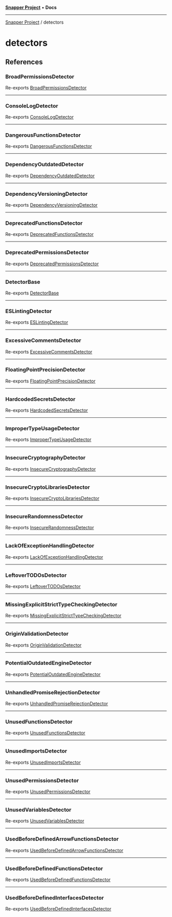 [**Snapper Project**](../README.md) • **Docs**

***

[Snapper Project](../README.md) / detectors

# detectors

## References

### BroadPermissionsDetector

Re-exports [BroadPermissionsDetector](BroadPermissions/classes/BroadPermissionsDetector.md)

***

### ConsoleLogDetector

Re-exports [ConsoleLogDetector](ConsoleLog/classes/ConsoleLogDetector.md)

***

### DangerousFunctionsDetector

Re-exports [DangerousFunctionsDetector](DangerousFunctions/classes/DangerousFunctionsDetector.md)

***

### DependencyOutdatedDetector

Re-exports [DependencyOutdatedDetector](DependencyOutdated/classes/DependencyOutdatedDetector.md)

***

### DependencyVersioningDetector

Re-exports [DependencyVersioningDetector](DependencyVersioning/classes/DependencyVersioningDetector.md)

***

### DeprecatedFunctionsDetector

Re-exports [DeprecatedFunctionsDetector](DeprecatedFunctions/classes/DeprecatedFunctionsDetector.md)

***

### DeprecatedPermissionsDetector

Re-exports [DeprecatedPermissionsDetector](DeprecatedPermissions/classes/DeprecatedPermissionsDetector.md)

***

### DetectorBase

Re-exports [DetectorBase](DetectorBase/classes/DetectorBase.md)

***

### ESLintingDetector

Re-exports [ESLintingDetector](ESLinting/classes/ESLintingDetector.md)

***

### ExcessiveCommentsDetector

Re-exports [ExcessiveCommentsDetector](ExcessiveComments/classes/ExcessiveCommentsDetector.md)

***

### FloatingPointPrecisionDetector

Re-exports [FloatingPointPrecisionDetector](FloatingPointPrecision/classes/FloatingPointPrecisionDetector.md)

***

### HardcodedSecretsDetector

Re-exports [HardcodedSecretsDetector](HardcodedSecrets/classes/HardcodedSecretsDetector.md)

***

### ImproperTypeUsageDetector

Re-exports [ImproperTypeUsageDetector](ImproperTypeUsage/classes/ImproperTypeUsageDetector.md)

***

### InsecureCryptographyDetector

Re-exports [InsecureCryptographyDetector](InsecureCryptography/classes/InsecureCryptographyDetector.md)

***

### InsecureCryptoLibrariesDetector

Re-exports [InsecureCryptoLibrariesDetector](InsecureCryptoLibraries/classes/InsecureCryptoLibrariesDetector.md)

***

### InsecureRandomnessDetector

Re-exports [InsecureRandomnessDetector](InsecureRandomness/classes/InsecureRandomnessDetector.md)

***

### LackOfExceptionHandlingDetector

Re-exports [LackOfExceptionHandlingDetector](LackOfExceptionHandling/classes/LackOfExceptionHandlingDetector.md)

***

### LeftoverTODOsDetector

Re-exports [LeftoverTODOsDetector](LeftoverTODOs/classes/LeftoverTODOsDetector.md)

***

### MissingExplicitStrictTypeCheckingDetector

Re-exports [MissingExplicitStrictTypeCheckingDetector](MissingExplicitStrictTypeChecking/classes/MissingExplicitStrictTypeCheckingDetector.md)

***

### OriginValidationDetector

Re-exports [OriginValidationDetector](OriginValidation/classes/OriginValidationDetector.md)

***

### PotentialOutdatedEngineDetector

Re-exports [PotentialOutdatedEngineDetector](PotentialOutdatedEngine/classes/PotentialOutdatedEngineDetector.md)

***

### UnhandledPromiseRejectionDetector

Re-exports [UnhandledPromiseRejectionDetector](UnhandledPromiseRejection/classes/UnhandledPromiseRejectionDetector.md)

***

### UnusedFunctionsDetector

Re-exports [UnusedFunctionsDetector](UnusedFunctions/classes/UnusedFunctionsDetector.md)

***

### UnusedImportsDetector

Re-exports [UnusedImportsDetector](UnusedImports/classes/UnusedImportsDetector.md)

***

### UnusedPermissionsDetector

Re-exports [UnusedPermissionsDetector](UnusedPermissions/classes/UnusedPermissionsDetector.md)

***

### UnusedVariablesDetector

Re-exports [UnusedVariablesDetector](UnusedVariables/classes/UnusedVariablesDetector.md)

***

### UsedBeforeDefinedArrowFunctionsDetector

Re-exports [UsedBeforeDefinedArrowFunctionsDetector](UsedBeforeDefinedArrowFunctions/classes/UsedBeforeDefinedArrowFunctionsDetector.md)

***

### UsedBeforeDefinedFunctionsDetector

Re-exports [UsedBeforeDefinedFunctionsDetector](UsedBeforeDefinedFunctions/classes/UsedBeforeDefinedFunctionsDetector.md)

***

### UsedBeforeDefinedInterfacesDetector

Re-exports [UsedBeforeDefinedInterfacesDetector](UsedBeforeDefinedInterfaces/classes/UsedBeforeDefinedInterfacesDetector.md)
